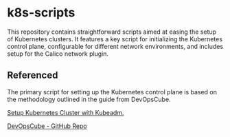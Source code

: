 # k8s-scripts

This repository contains straightforward scripts aimed at easing the setup of Kubernetes clusters. It features a key script for initializing the Kubernetes control plane, configurable for different network environments, and includes setup for the Calico network plugin.

## Referenced

The primary script for setting up the Kubernetes control plane is based on the methodology outlined in the guide from DevOpsCube.

[Setup Kubernetes Cluster with Kubeadm.](https://devopscube.com/setup-kubernetes-cluster-kubeadm)

[DevOpsCube - GitHub Repo](https://github.com/techiescamp/kubeadm-scripts)
